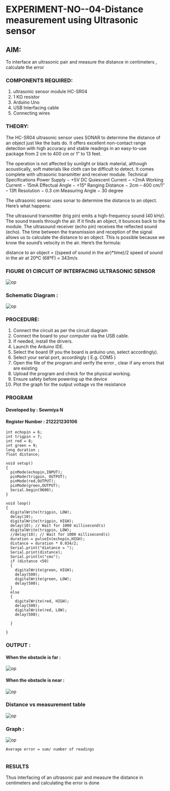 # EXPERIMENT-NO--04-Distance measurement using Ultrasonic sensor

## AIM: 
To interface an ultrasonic pair and measure the distance in centimeters , calculate the error
 
### COMPONENTS REQUIRED:
1.	ultrasonic sensor module HC-SR04
2.	1 KΩ resistor 
3.	Arduino Uno 
4.	USB Interfacing cable 
5.	Connecting wires 


### THEORY: 
The HC-SR04 ultrasonic sensor uses SONAR to determine the distance of an object just like the bats do. It offers excellent non-contact range detection with high accuracy and stable readings in an easy-to-use package from 2 cm to 400 cm or 1” to 13 feet.

The operation is not affected by sunlight or black material, although acoustically, soft materials like cloth can be difficult to detect. It comes complete with ultrasonic transmitter and receiver module.
Technical Specifications
Power Supply − +5V DC
Quiescent Current − <2mA
Working Current − 15mA
Effectual Angle − <15°
Ranging Distance − 2cm – 400 cm/1″ – 13ft
Resolution − 0.3 cm
Measuring Angle − 30 degree

The ultrasonic sensor uses sonar to determine the distance to an object. Here’s what happens:

The ultrasound transmitter (trig pin) emits a high-frequency sound (40 kHz).
The sound travels through the air. If it finds an object, it bounces back to the module.
The ultrasound receiver (echo pin) receives the reflected sound (echo).
The time between the transmission and reception of the signal allows us to calculate the distance to an object. This is possible because we know the sound’s velocity in the air. Here’s the formula:

distance to an object = ((speed of sound in the air)*time)/2
speed of sound in the air at 20ºC (68ºF) = 343m/s

### FIGURE 01 CIRCUIT OF INTERFACING ULTRASONIC SENSOR 


![op](./a2.png)
### Schematic Diagram : 
![op](./a3.png)



### PROCEDURE:
1.	Connect the circuit as per the circuit diagram 
2.	Connect the board to your computer via the USB cable.
3.	If needed, install the drivers.
4.	Launch the Arduino IDE.
5.	Select the board (If you the board is arduino uno, select accordingly).
6.	Select your serial port, accordingly ( E.g. COM5 )
7.	Open the file of the program  and verify the error , clear if any errors that are existing 
8.	Upload the program and check for the physical working. 
9.	Ensure safety before powering up the device 
10.	Plot the graph for the output voltage vs the resistance 


### PROGRAM 

#### Developed by : Sowmiya N
#### Register Number : 212221230106
```
int echopin = 6;
int trigpin = 7;
int red = 8;
int green = 9;
long duration ;
float distance;

void setup()
{
  pinMode(echopin,INPUT);
  pinMode(trigpin, OUTPUT);
  pinMode(red,OUTPUT);
  pinMode(green,OUTPUT);
  Serial.begin(9600);
}

void loop()
{
  digitalWrite(trigpin, LOW);
  delay(10);
  digitalWrite(trigpin, HIGH);
  delay(10); // Wait for 1000 millisecond(s)
  digitalWrite(trigpin, LOW);
  //delay(10); // Wait for 1000 millisecond(s)
  duration = pulseIn(echopin,HIGH);
  distance = duration * 0.034/2;
  Serial.print("diatance = ");
  Serial.print(distance);
  Serial.println("cms");
  if (distance <50)
  {
    digitalWrite(green, HIGH);
  	delay(500);
    digitalWrite(green, LOW);
  	delay(500);
  }
  else
  {
    digitalWrite(red, HIGH);
  	delay(500);
    digitalWrite(red, LOW);
  	delay(500);
    
  }
  
}
```
### OUTPUT :
#### When the obstacle is far :

![op](./az.png)
#### When the obstacle is near : 
![op](./aq2.png)
### Distance vs measurement table 

![op](./aq1.png)
 ### Graph : 
 ![op](./a4.png)

```		
Average error = sum/ number of readings 
 
```

### RESULTS

Thus interfacing of an ultrasonic pair and measure the distance in centimeters and calculating the error is done

 
